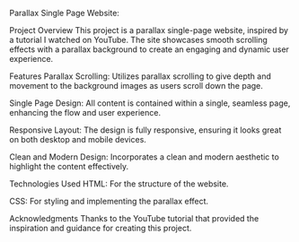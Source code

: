 Parallax Single Page Website:

Project Overview
This project is a parallax single-page website, inspired by a tutorial I watched on YouTube. The site showcases smooth scrolling effects with a parallax background to create an engaging and dynamic user experience.

Features
Parallax Scrolling: Utilizes parallax scrolling to give depth and movement to the background images as users scroll down the page.

Single Page Design: All content is contained within a single, seamless page, enhancing the flow and user experience.

Responsive Layout: The design is fully responsive, ensuring it looks great on both desktop and mobile devices.

Clean and Modern Design: Incorporates a clean and modern aesthetic to highlight the content effectively.

Technologies Used
HTML: For the structure of the website.

CSS: For styling and implementing the parallax effect.


Acknowledgments
Thanks to the YouTube tutorial that provided the inspiration and guidance for creating this project.
